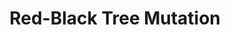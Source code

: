 ---
title: "Red-Black Tree Mutation"
published: true
morea_id: reading-screencast-11d
morea_summary: "Red-Black tree insertion and deletion"
morea_type: reading
morea_sort_order: 4
morea_url: https://www.youtube.com/watch?v=HlwQ_n56MHQ
morea_labels:
 - Screencast
 - Suthers
 - 21 min
---